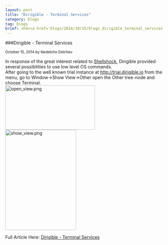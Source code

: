 ```yaml
---
layout: post
title: "Dirigible - Terminal Services"
category: blogs
tag: blogs
brief: <h4><a href='blogs/2014/10/15/blogs_dirigible_terminal_services.html'>Dirigible - Terminal Services</a></h4> <sub class="post-info">October 15, 2014 by Nedelcho Delchev</sub></br> In response of the great interest related to...
---
```


###Dirigible - Terminal Services

<sub class="post-info">October 15, 2014 by Nedelcho Delchev</sub>

In response of the great interest related to <a class="jive-link-external-small" href="http://en.wikipedia.org/wiki/Shellshock_(software_bug)">Shellshock</a>, Dirigible provided several possibilities to use low level OS commands.</br>
After going to the well known trial instance at <a class="jive-link-external-small" href="http://trial.dirigible.io/">http://trial.dirigible.io</a> from the menu, go to Window-&gt;Show View-&gt;Other open the Other tree-node and choose Terminal.</br>
<a href="http://scn.sap.com/servlet/JiveServlet/showImage/38-115086-563799/open_view.png"><img alt="open_view.png" class="jive-image" height="141" src="http://scn.sap.com/servlet/JiveServlet/downloadImage/38-115086-563799/285-141/open_view.png" style="width: 285.439024390244px; height: 141px;" width="285"></a></br>
<a href="http://scn.sap.com/servlet/JiveServlet/showImage/38-115086-563800/show_view.png"><img alt="show_view.png" class="jive-image" height="319" src="http://scn.sap.com/servlet/JiveServlet/downloadImage/38-115086-563800/225-319/show_view.png" style="height: 319px; width: 224.569651741294px;" width="225"></a>


Full Article Here: [Dirigible - Terminal Services](http://scn.sap.com/community/developer-center/cloud-platform/blog/2014/10/15/dirigible--terminal-services)
